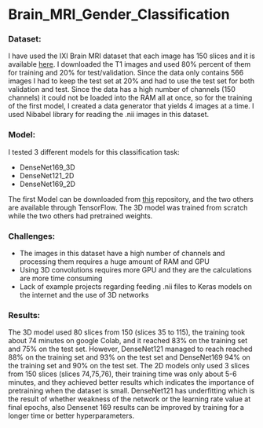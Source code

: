 # Brain_MRI_Gender_Classification

### Dataset:

I have used the IXI Brain MRI dataset that each image has 150 slices and it is available [here](https://brain-development.org/ixi-dataset/). I downloaded the T1 images and used 80% percent of them for training and 20% for test/validation. Since the data only contains 566 images I had to keep the test set at 20% and had to use the test set for both validation and test. Since the data has a high number of channels (150 channels) it could not be loaded into the RAM all at once, so for the training of the first model, I created a data generator that yields 4 images at a time. I used Nibabel library for reading the .nii images in this dataset. 

### Model:

I tested 3 different models for this classification task:

* DenseNet169_3D
* DenseNet121_2D
* DenseNet169_2D

The first Model can be downloaded from [this](https://github.com/GalDude33/DenseNetFCN-3D) repository, and the two others are available through TensorFlow. The 3D model was trained from scratch while the two others had pretrained weights.

### Challenges:

* The images in this dataset have a high number of channels and processing them requires a huge amount of RAM and GPU
* Using 3D convolutions requires more GPU and they are the calculations are more time consuming
* Lack of example projects regarding feeding .nii files to Keras models on the internet and the use of 3D networks

### Results:

The 3D model used 80 slices from 150 (slices 35 to 115), the training took about 74 minutes on google Colab, and it reached 83% on the training set and 75% on the test set. However, DenseNet121 managed to reach reached 88% on the training set and 93% on the test set and DenseNet169 94% on the training set and 90% on the test set. The 2D models only used 3 slices from 150 slices (slices 74,75,76), their training time was only about 5-6 minutes, and they achieved better results which indicates the importance of pretraining when the dataset is small. DenseNet121 has underfitting which is the result of whether weakness of the network or the learning rate value at final epochs, also Densenet 169 results can be improved by training for a longer time or better hyperparameters.
